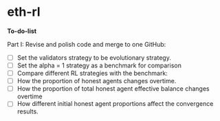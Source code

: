 # eth-rl

**To-do-list**

Part I: Revise and polish code and merge to one GitHub:

- [ ] Set the validators strategy to be evolutionary strategy.
- [ ] Set the alpha = 1 strategy as a benchmark for comparison
- [ ] Compare different RL strategies with the benchmark:
- [ ] How the proportion of honest agents changes overtime.
- [ ] How the proportion of total honest agent effective balance changes overtime
- [ ] How different initial honest agent proportions affect the convergence results.
